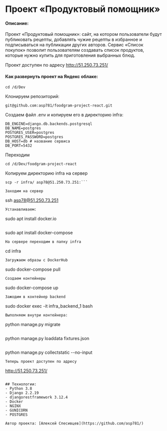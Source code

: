 # Проект «Продуктовый помощник»
#### Описание:
Проект «Продуктовый помощник»: сайт, на котором пользователи будут публиковать рецепты, добавлять чужие рецепты в избранное и подписываться на публикации других авторов. Сервис «Список покупок» позволит пользователям создавать список продуктов, которые нужно купить для приготовления выбранных блюд.

Проект доступен по адресу http://51.250.73.251/

####  Как развернуть проект на Яндекс облаке:
```
cd /d/Dev
```
Клонируем репозиторий:
```
git@github.com:asp781/foodgram-project-react.git
```
Создаем файл .env и копируем его в директорию infra:
```
DB_ENGINE=django.db.backends.postgresql
DB_NAME=postgres
POSTGRES_USER=postgres
POSTGRES_PASSWORD=postgres
DB_HOST=db # название сервиса
DB_PORT=5432
```
Переходим
```
cd /d/Dev/foodgram-project-react
```
Копируем директорию infra на сервер
```
scp -r infra/ asp78@51.250.73.251:```

Заходим на сервер
```
ssh asp78@51.250.73.251
```
Устанавливаем:
```
sudo apt install docker.io
```
```
sudo apt install docker-compose
```
На сервере переходим в папку infra
```
cd infra
```
Загружаем образы с DockerHub
```
sudo docker-compose pull
```
Создаем контейнеры
```
sudo docker-compose up
```
Зажодим в контейнер backend
```
sudo docker exec -it infra_backend_1 bash
```
Выполняем внутри контейнера:
```
python manage.py migrate
```
```
python manage.py loaddata fixtures.json
```
```
python manage.py collectstatic --no-input
```
Теперь проект доступен по адресу
```
http://51.250.73.251/
```

## Технологии:
- Python 3.8
- Django 2.2.19
- djangorestframework 3.12.4
- Docker
- NGINX
- GUNICORN
- POSTGRES

Автор проекта: [Алексей Спесивцев](https://github.com/asp781/)
